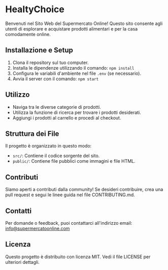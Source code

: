# HealtyChoice

Benvenuti nel Sito Web del Supermercato Online! Questo sito consente agli utenti di esplorare e acquistare prodotti alimentari e per la casa comodamente online.

## Installazione e Setup

1. Clona il repository sul tuo computer.
2. Installa le dipendenze utilizzando il comando: `npm install`
3. Configura le variabili d'ambiente nel file `.env` (se necessario).
4. Avvia il server con il comando: `npm start`

## Utilizzo

- Naviga tra le diverse categorie di prodotti.
- Utilizza la funzione di ricerca per trovare i prodotti desiderati.
- Aggiungi i prodotti al carrello e procedi al checkout.

## Struttura dei File

Il progetto è organizzato in questo modo:
- `src/`: Contiene il codice sorgente del sito.
- `public/`: Contiene file pubblici come immagini e file HTML.

## Contributi

Siamo aperti a contributi dalla community! Se desideri contribuire, crea una pull request e segui le linee guida nel file CONTRIBUTING.md.

## Contatti

Per domande o feedback, puoi contattarci all'indirizzo email: info@supermercatoonline.com

## Licenza

Questo progetto è distribuito con licenza MIT. Vedi il file LICENSE per ulteriori dettagli.
